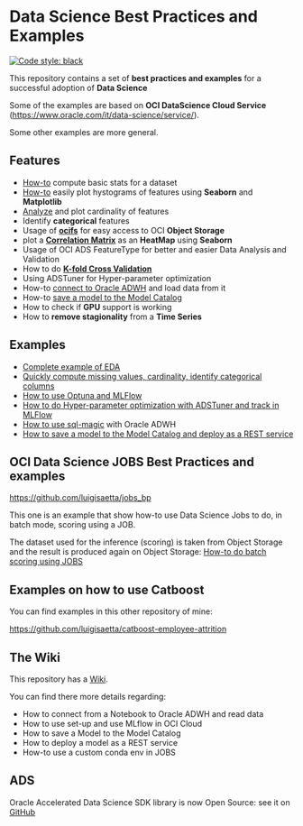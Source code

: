 # Data Science Best Practices and Examples
[![Code style: black](https://img.shields.io/badge/code%20style-black-000000.svg)](https://github.com/psf/black)

This repository contains a set of **best practices and examples** for a successful adoption of **Data Science**

Some of the examples are based on **OCI DataScience Cloud Service** (https://www.oracle.com/it/data-science/service/).

Some other examples are more general.

## Features
* [How-to](https://github.com/luigisaetta/data-science-bp/blob/main/eda_basic_stats.ipynb) compute basic stats for a dataset
* [How-to](https://github.com/luigisaetta/data-science-bp/blob/main/eda_hist.ipynb) easily plot hystograms of features using **Seaborn** and **Matplotlib**
* [Analyze](https://github.com/luigisaetta/data-science-bp/blob/main/eda1.ipynb) and plot cardinality of features
* Identify **categorical** features
* Usage of [**ocifs**](https://github.com/luigisaetta/data-science-bp/blob/main/ocifs1.ipynb) for easy access to OCI **Object Storage**
* plot a [**Correlation Matrix**](https://github.com/luigisaetta/data-science-bp/blob/main/correlation_heatmap.ipynb) as an **HeatMap** using **Seaborn**
* Usage of OCI ADS FeatureType for better and easier Data Analysis and Validation
* How to do [**K-fold Cross Validation**](https://github.com/luigisaetta/data-science-bp/blob/main/how_to_kfold_cv.ipynb)
* Using ADSTuner for Hyper-parameter optimization
* How-to [connect to Oracle ADWH](https://github.com/luigisaetta/data-science-bp/blob/main/test_adwh_conn.ipynb) and load data from it
* How-to [save a model to the Model Catalog](https://github.com/luigisaetta/data-science-bp/wiki/New-ADS-functionalities-to-simplify-saving-in-Model-Catalog)
* How to check if **GPU** support is working
* How to **remove stagionality** from a **Time Series**

## Examples
* [Complete example of EDA](https://github.com/luigisaetta/data-science-bp/blob/main/example_complete_eda.ipynb)
* [Quickly compute missing values, cardinality, identify categorical columns](https://github.com/luigisaetta/data-science-bp/blob/main/dataset_complete_analysis.ipynb)
* [How to use Optuna and MLFlow](https://github.com/luigisaetta/data-science-bp/blob/main/mlflow_optuna.ipynb)
* [How to do Hyper-parameter optimization with ADSTuner and track in MLFlow](https://github.com/luigisaetta/data-science-bp/blob/main/ads_tuner_mlflow_xgb1.ipynb)
* [How to use sql-magic](https://github.com/luigisaetta/data-science-bp/blob/main/test_sql_magic.ipynb) with Oracle ADWH
* [How to save a model to the Model Catalog and deploy as a REST service](https://github.com/luigisaetta/data-science-bp/blob/main/deploy_cal_housing_new_ads.ipynb)

## OCI Data Science JOBS Best Practices and examples

https://github.com/luigisaetta/jobs_bp

This one is an example that show how-to use Data Science Jobs to do, in batch mode, scoring using a JOB.

The dataset used for the inference (scoring) is taken from Object Storage and the result is produced again on Object Storage:
[How-to do batch scoring using JOBS](https://github.com/luigisaetta/jobs_bp/blob/main/jobs_scoring_tutorial.md)

## Examples on how to use Catboost
You can find examples in this other repository of mine:

https://github.com/luigisaetta/catboost-employee-attrition

## The Wiki
This repository has a [Wiki](https://github.com/luigisaetta/data-science-bp/wiki).

You can find there more details regarding:
* How to connect from a Notebook to Oracle ADWH and read data
* How to use set-up and use MLflow in OCI Cloud
* How to save a Model to the Model Catalog
* How to deploy a model as a REST service
* How-to use a custom conda env in JOBS

## ADS
Oracle Accelerated Data Science SDK library is now Open Source: see it on [GitHub](https://github.com/oracle/accelerated-data-science)



